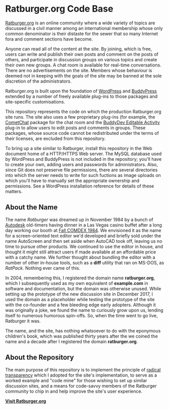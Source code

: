 # Ratburger.org Code Base

[Ratburger.org](https://www.ratburger.org/) is an online community where a wide variety
of topics are discussed in a civil manner among an international membership whose
only common denominator is their distaste for the sewer that so many Internet
fora and comment sections have become.

Anyone can read all of the content at the site.  By joining, which is free, users can
write and publish their own posts and comment on the posts of others, and participate
in discussion groups on various topics and create their own new groups.  A chat room
is available for real-time conversations.  There are no advertisements on the site.
Members whose behaviour is deemed not in keeping with the goals of the site may be
banned at the sole discretion of the administrators.

Ratburger.org is built upon the foundation of [WordPress](https://wordpress.org/)
and [BuddyPress](https://buddypress.org/) extended by a number of
freely available plug-ins to those packages and site-specific customisations.

This repository represents the code on which the production Ratburger.org site
runs.  The site also uses a few proprietary plug-ins (for example, the
[CometChat](https://www.cometchat.com/) package for the chat room and
the [BuddyDev Editable Activity](https://buddydev.com/plugins/bp-editable-activity/)
plug-in to allow users to edit posts and comments in groups.  These packages,
whose source code cannot be redistributed under the terms of their licenses,
are excluded from this repository.

To bring up a site similar to Ratburger, install this repository in the Web
document home of a HTTP/HTTPS Web server.  The MySQL database used by
WordPress and BuddyPress is not included in the repository; you'll have to
create your own, adding users and passwords for administrators.  Also,
since Git does not preserve file permissions, there are several directories
into which the server needs to write for such fuctions as image uploads
on which you'll have to manually set the appropriate ownership and
permissions.  See a WordPress installation reference for details of these
matters.

## About the Name

The name _Ratburger_ was dreamed up in November 1984 by a bunch of
[Autodesk](http://www.fourmilab.ch/autofile/)
old-timers having dinner in a Las Vegas casino buffet after a long day working
our booth at
[Fall COMDEX 1984](http://www.fourmilab.ch/autofile/images/tradeshows/comdex_1984/).
We envisioned it as the name for a screen-oriented text editor we'd developed
and briefly sold under the name AutoScreen and then set aside when AutoCAD
took off, leaving us no time to pursue other products.  We continued to use
the editor in house, and thought it might still attract users if made available
at an affordable price with a catchy name.  We further thought about bundling
the editor with a number of other in-house tools, such as a **diff**
utility that ran on MS-DOS, as _RatPack_.  Nothing ever came of this.

In 2004, remembering this, I registered the domain name **ratburger.org**, which
I subsequently used as my own equivalent of **example.com** in software and
documentation, but the domain was otherwise unused.  While setting up the
prototype of the new discussion site in December 2017, I used the
domain as a placeholder while testing the prototype of the site with
the co-founder and a few bleeding edge early adopters.  Although it was
originally a joke, we found the name to curiously grow upon us, lending
itself to numerous humorous spin-offs.  So, when the time went to go
live, Ratburger it was.

The name, and the site, has nothing whatsoever to do with the eponymous
children's book, which was published thirty years after the we coined
the name and a decade after I registered the domain **ratburger.org**.

## About the Repository

The main purpose of this repository is to implement the principle of
[radical transparency](http://www.ratburger.org/index.php/2017/12/18/radical-transparency/)
which I adopted for the site's implementation, to serve as a worked
example and "code mine" for those wishing to set up similar discussion
sites, and a means for code-savvy members of the Ratburger community to
chip in and help improve the site's user experience.

**[Visit Ratburger.org](https://www.ratburger.org/)**

